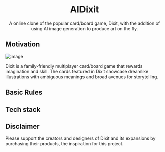 <div align="center">
  <h1>AIDixit</h1>

  <p>
    A online clone of the popular card/board game, Dixit, with the addition of using AI image generation to produce art on the fly. 
  </p>

</div>

## Motivation

![image](https://github.com/johanyim/aidixit/assets/37012949/a8943fdd-e697-43c2-8cfb-a1cecdd777ce)

Dixit is a family-friendly multiplayer card/board game that rewards imagination and skill. The cards featured in Dixit showcase dreamlike illustrations with ambiguous meanings and broad avenues for storytelling. 

## Basic Rules 



## Tech stack



## Disclaimer

Please support the creators and designers of Dixit and its expansions by purchasing their products, the inspiration for this project. 


